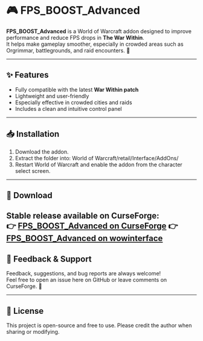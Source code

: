 # 🎮 FPS_BOOST_Advanced

**FPS_BOOST_Advanced** is a World of Warcraft addon designed to improve performance and reduce FPS drops in **The War Within**.  
It helps make gameplay smoother, especially in crowded areas such as Orgrimmar, battlegrounds, and raid encounters. 🚀  

---

## ✨ Features
- Fully compatible with the latest **War Within patch**
- Lightweight and user-friendly
- Especially effective in crowded cities and raids
- Includes a clean and intuitive control panel

---

## 📥 Installation
1. Download the addon.  
2. Extract the folder into:  World of Warcraft/retail/Interface/AddOns/
3. Restart World of Warcraft and enable the addon from the character select screen.  

---

## 🔗 Download
Stable release available on CurseForge:  
👉 [FPS_BOOST_Advanced on CurseForge](https://www.curseforge.com/wow/addons/fps-boost-advanced)
👉 [FPS_BOOST_Advanced on wowinterface](https://www.wowinterface.com/downloads/info26959-FPSBOOSTAdvanced.html)
---

## 💬 Feedback & Support
Feedback, suggestions, and bug reports are always welcome!  
Feel free to open an issue here on GitHub or leave comments on CurseForge. 🙌  

---

## 📌 License
This project is open-source and free to use. Please credit the author when sharing or modifying.
